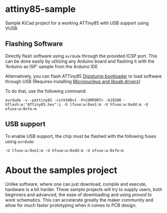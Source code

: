 # attiny85-sample
Sample KiCad project for a working ATTiny85 with USB support using VUSB.

## Flashing Software
Directly flash software using `avrdude` through the provided ICSP port. This can be done easily by utilizing any Arduino board and flashing it with the 'Arduino as ISP' sample from the Arduino IDE

Alternatively, you can flash ATTiny85 [Digistump bootloader](https://github.com/ashishchoudhary9998/ATtiny85-Boot-loader) to load software through USB (Requires installing [Micronucleus and libusb drivers](https://github.com/digistump/DigistumpArduino))

To do that, use the following command:
```
avrdude -v -pattiny85 -cstk500v1 -P<COMPORT> -b19200 -Uflash:w:"ATtiny85.hex":i -U lfuse:w:0xe1:m -U hfuse:w:0xdd:m -U efuse:w:0xfe:m
```

## USB support
To enable USB support, the chip must be flashed with the following fuses using `avrdude`:
```
-U lfuse:w:0xe1:m -U hfuse:w:0xdd:m -U efuse:w:0xfe:m
```

# About the samples project
Unlike software, where one can just download, compile and execute, hardware is a bit harder. These sample projects will try to supply users, both beginners and advanced, the ease of downloading and using *proved to work* schematics. This can accelerate greatly the maker community and allow for much faster prototyping when it comes to PCB design.
